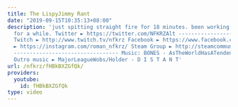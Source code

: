```yaml
---
title: The LispyJimmy Rant
date: "2019-09-15T10:35:13+08:00"
description: 'just spitting straight fire for 18 minutes. been working on this one
  for a while. Twitter ► https://twitter.com/NFKRZAlt ---------------------------------
  Twitch ► http://www.twitch.tv/nfkrz Facebook ► https://www.facebook.com/NFKRZ1 Instagram
  ► https://instagram.com/roman_nfkrz/ Steam Group ► http://steamcommunity.com/groups/nfkrzgroup
  --------------------------------- Music: BONES - AsTheWorldHasATendencyOfDoing ---------------------------------
  Outro music ► MajorLeagueWobs/Holder - D I S T A N T'
url: /nfkrz/fHBkBXZGfQk/
providers:
  youtube:
    id: fHBkBXZGfQk
type: video
---
```

